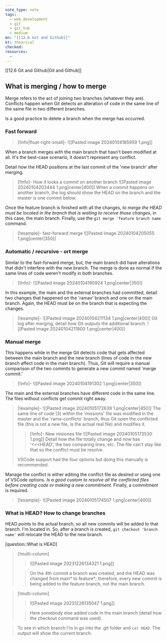 ```yaml
---
note_type: note
tags:
  - web_development
  - git
  - git_hub
  - medium
mn: "[[12.6 Git and Github]]"
kt: theorical
checked: 
resources:
  -
---
```

[[12.6 Git and Github|Git and Github]]


## What is merging / how to merge
Merge refers to the act of joining two branches (whatever they are). Conflicts happen when Git detects an alteration of code in the same line of the same file in two different branches. 

Is a good practice to delete a branch when the merge has occurred. 
### Fast forward
>[!info|float-right-small]-
>![[Pasted image 20240104185959 1.png]]

When a branch merges with the main branch that hasn't been modified at all. It's the best-case scenario, it doesn't represent any conflict. 

Detail how the HEAD positions at the last commit of the 'new branch' after merging. 

>[!Info]- How it looks a commit on another branch
>![[Pasted image 20240104203444 1.png|center|400]]
>When a commit happens on another branch, the log should show the HEAD on the branch and the master is one commit below. 

Once the feature branch is finished with all the changes, _to merge the HEAD must be located in the branch that is waiting to receive those changes_, in this case, the main branch. Finally, use the `git merge 'feature branch name` command. 

>[!example]- fast-forward merge
>![[Pasted image 20240104205055 1.png|center|350]]
### Automatic / recursive - ort merge
Similar to the fast-forward merge, but, the main branch did have alterations that didn't interfere with the new branch. The merge is done as normal if the same lines of code weren't modify in both branches. 

>[!Info]-
>![[Pasted image 20240104190924 1.png|center|350]]

In this example, the main and the external branches had committed, detail two changes that happened on the 'ramav' branch and one on the main branch. Again, the HEAD must be on the branch that is expecting the changes. 

>[!example]-
>![[Pasted image 20240104211134 1.png|center|400]]
>Git log after merging, detail how Git outputs the additional branch. 
>![[Pasted image 20240104211800 1.png|center|400]]
### Manual merge
This happens while in the merge Git detects code that gets affected between the main branch and the new branch (lines of code in the new branch affect code in the main branch). Thus, Git will require a manual comparison of the two commits to generate a new commit named 'merge commit.'

>[!info]-
>![[Pasted image 20240104191302 1.png|center|350]]

The main and the external branches have different code in the same line. The files without conflicts get commit right away. 

>[!example]-
>![[Pasted image 20240105172639 1.png|center|450]]
>The same line of code (3) within the  'missions' file was modified in the master and the 'rama-conflicto' branch, thus Git open the conflicted file (this is not a new file, is the actual real file) and modifies it. 
>>[!info]- New misiones file
>>![[Pasted image 20240105173530 1.png]]
>>Detail how the file totally change and now has '<<<HEAD', the two comparing lines, etc. The file can't stay like that so the conflict must be resolve.
>
>VSCode support had the four options but doing this manually is recommended. 

Manage the conflict is either editing the conflict file as desired or using one of VSCode options. _Is a good custom to resolve all the conflicted files before creating code or making a new commitment._ Finally, a commitment is required. 

>[!example]-
>![[Pasted image 20240105174507 1.png|center|400]]


### What is HEAD? How to change branches
HEAD points to the actual branch, so all new commits will be added to that branch. I'm located in. So, after a branch is created, `git checkout 'branch name'` will relocate the HEAD to the new branch. 

[question::What is HEAD]

>[!multi-column]
>
>>![[Pasted image 20231226134321 1.png]]
>
>>On the 4th commit a branch was created, and the HEAD was changed from main* to feature*; therefore, every new commit is being added to the feature branch, not the main branch. 

>[!multi-column]
>
>>![[Pasted image 20231226135047 1.png]]
>
>>Here somebody else added code in the main branch (detail how the checkout command was used).

>To see in which branch I'm in go into the .git folder and `cat HEAD`. The output will show the current branch. 
